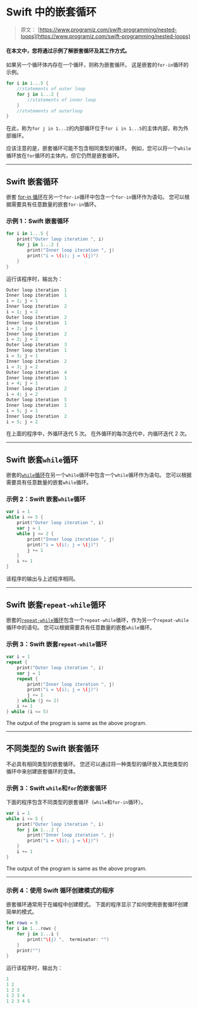 # Swift 中的嵌套循环

> 原文： [https://www.programiz.com/swift-programming/nested-loops](https://www.programiz.com/swift-programming/nested-loops)

#### 在本文中，您将通过示例了解嵌套循环及其工作方式。

如果另一个循环体内存在一个循环，则称为嵌套循环。 这是嵌套的`for-in`循环的示例。

```swift
for i in 1...5 {
    //statements of outer loop
    for j in 1...2 {
        //statements of inner loop
    }
    //statements of outerloop
}

```

在此，称为`for j in 1...2`的内部循环位于`for i in 1...5`的主体内部，称为外部循环。

应该注意的是，嵌套循环可能不包含相同类型的循环。 例如，您可以将一个`while`循环放在`for`循环的主体内，但它仍然是嵌套循环。

* * *

## Swift 嵌套循环

嵌套 [for-in 循环](/swift-programming/for-in-loop "Swift for-in loop")在另一个`for-in`循环中包含一个`for-in`循环作为语句。 您可以根据需要具有任意数量的嵌套`for-in`循环。

### 示例 1：Swift 嵌套循环

```swift
for i in 1...5 {
    print("Outer loop iteration ", i)
    for j in 1...2 {
        print("Inner loop iteration ", j)
        print("i = \(i); j = \(j)")
    }
} 
```

运行该程序时，输出为：

```swift
Outer loop iteration  1
Inner loop iteration  1
i = 1; j = 1
Inner loop iteration  2
i = 1; j = 2
Outer loop iteration  2
Inner loop iteration  1
i = 2; j = 1
Inner loop iteration  2
i = 2; j = 2
Outer loop iteration  3
Inner loop iteration  1
i = 3; j = 1
Inner loop iteration  2
i = 3; j = 2
Outer loop iteration  4
Inner loop iteration  1
i = 4; j = 1
Inner loop iteration  2
i = 4; j = 2
Outer loop iteration  5
Inner loop iteration  1
i = 5; j = 1
Inner loop iteration  2
i = 5; j = 2 
```

在上面的程序中，外循环迭代 5 次。 在外循环的每次迭代中，内循环迭代 2 次。

* * *

## Swift 嵌套`while`循环

嵌套的[`while`循环](/swift-programming/repeat-while-loop "Swift while loop")在另一个`while`循环中包含一个`while`循环作为语句。 您可以根据需要具有任意数量的嵌套`while`循环。

### 示例 2：Swift 嵌套`while`循环

```swift
var i = 1
while i <= 5 {
    print("Outer loop iteration ", i)
    var j = 1
    while j <= 2 {
        print("Inner loop iteration ", j)
        print("i = \(i); j = \(j)")
        j += 1
    }
    i += 1
} 
```

该程序的输出与上述程序相同。

* * *

## Swift 嵌套`repeat-while`循环

嵌套的[`repeat-while`循环](/swift-programming/repeat-while-loop#repeat-while "Swift repeat-while loop")包含一个`repeat-while`循环，作为另一个`repeat-while`循环中的语句。 您可以根据需要具有任意数量的嵌套`while`循环。

### 示例 3：Swift 嵌套`repeat-while`循环

```swift
var i = 1
repeat {
    print("Outer loop iteration ", i)
    var j = 1
    repeat {
        print("Inner loop iteration ", j)
        print("i = \(i); j = \(j)")
        j += 1
    } while (j <= 2)
    i += 1
} while (i <= 5) 
```

The output of the program is same as the above program.

* * *

## 不同类型的 Swift 嵌套循环

不必具有相同类型的嵌套循环。 您还可以通过将一种类型的循环放入其他类型的循环中来创建嵌套循环的变体。

### 示例 3：Swift `while`和`for`的嵌套循环

下面的程序包含不同类型的嵌套循环（`while`和`for-in`循环）。

```swift
var i = 1
while i <= 5 {
    print("Outer loop iteration ", i)
    for j in 1...2 {
        print("Inner loop iteration ", j)
        print("i = \(i); j = \(j)")
    }
    i += 1
} 
```

The output of the program is same as the above program.

* * *

### 示例 4：使用 Swift 循环创建模式的程序

嵌套循环通常用于在编程中创建模式。 下面的程序显示了如何使用嵌套循环创建简单的模式。

```swift
let rows = 5
for i in 1...rows {
    for j in 1...i {
        print("\(j) ",  terminator: "")
    }
    print("")
} 
```

运行该程序时，输出为：

```swift
1
1 2
1 2 3
1 2 3 4
1 2 3 4 5
```